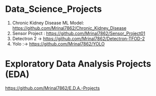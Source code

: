 # Data_Science_Projects

1. Chronic Kidney Disease ML Model: https://github.com/Mrinal7862/Chronic_Kidney_Disease
2. Sensor Project : https://github.com/Mrinal7862/Sensor_Project01
3. Detectron 2 -> https://github.com/Mrinal7862/Detectron-TFOD-2
4. Yolo :-> https://github.com/Mrinal7862/YOLO

# Exploratory Data Analysis Projects (EDA) 
https://github.com/Mrinal7862/E.D.A.-Projects
